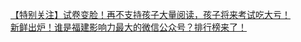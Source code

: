   
[【特别关注】试卷变脸！再不支持孩子大量阅读，孩子将来考试吃大亏！](http://www.dianyue.me/archives/581/tvfxrple7jd4n9n6/)  
[新鲜出炉！谁是福建影响力最大的微信公众号？排行榜来了！](http://www.dianyue.me/archives/282/r5i647mc6y1bg3g7/)